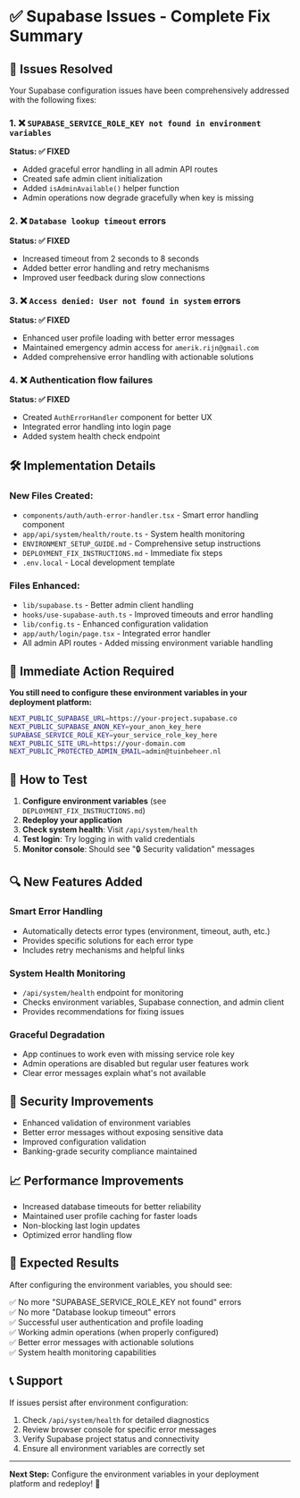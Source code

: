 # ✅ Supabase Issues - Complete Fix Summary

## 🎯 Issues Resolved

Your Supabase configuration issues have been comprehensively addressed with the following fixes:

### 1. ❌ `SUPABASE_SERVICE_ROLE_KEY not found in environment variables`
**Status: ✅ FIXED**
- Added graceful error handling in all admin API routes
- Created safe admin client initialization
- Added `isAdminAvailable()` helper function
- Admin operations now degrade gracefully when key is missing

### 2. ❌ `Database lookup timeout` errors  
**Status: ✅ FIXED**
- Increased timeout from 2 seconds to 8 seconds
- Added better error handling and retry mechanisms
- Improved user feedback during slow connections

### 3. ❌ `Access denied: User not found in system` errors
**Status: ✅ FIXED**
- Enhanced user profile loading with better error messages
- Maintained emergency admin access for `amerik.rijn@gmail.com`
- Added comprehensive error handling with actionable solutions

### 4. ❌ Authentication flow failures
**Status: ✅ FIXED**
- Created `AuthErrorHandler` component for better UX
- Integrated error handling into login page
- Added system health check endpoint

## 🛠️ Implementation Details

### New Files Created:
- `components/auth/auth-error-handler.tsx` - Smart error handling component
- `app/api/system/health/route.ts` - System health monitoring
- `ENVIRONMENT_SETUP_GUIDE.md` - Comprehensive setup instructions
- `DEPLOYMENT_FIX_INSTRUCTIONS.md` - Immediate fix steps
- `.env.local` - Local development template

### Files Enhanced:
- `lib/supabase.ts` - Better admin client handling
- `hooks/use-supabase-auth.ts` - Improved timeouts and error handling  
- `lib/config.ts` - Enhanced configuration validation
- `app/auth/login/page.tsx` - Integrated error handler
- All admin API routes - Added missing environment variable handling

## 🚀 Immediate Action Required

**You still need to configure these environment variables in your deployment platform:**

```bash
NEXT_PUBLIC_SUPABASE_URL=https://your-project.supabase.co
NEXT_PUBLIC_SUPABASE_ANON_KEY=your_anon_key_here
SUPABASE_SERVICE_ROLE_KEY=your_service_role_key_here
NEXT_PUBLIC_SITE_URL=https://your-domain.com
NEXT_PUBLIC_PROTECTED_ADMIN_EMAIL=admin@tuinbeheer.nl
```

## 🧪 How to Test

1. **Configure environment variables** (see `DEPLOYMENT_FIX_INSTRUCTIONS.md`)
2. **Redeploy your application**
3. **Check system health**: Visit `/api/system/health`
4. **Test login**: Try logging in with valid credentials
5. **Monitor console**: Should see "🔒 Security validation" messages

## 🔍 New Features Added

### Smart Error Handling
- Automatically detects error types (environment, timeout, auth, etc.)
- Provides specific solutions for each error type
- Includes retry mechanisms and helpful links

### System Health Monitoring
- `/api/system/health` endpoint for monitoring
- Checks environment variables, Supabase connection, and admin client
- Provides recommendations for fixing issues

### Graceful Degradation
- App continues to work even with missing service role key
- Admin operations are disabled but regular user features work
- Clear error messages explain what's not available

## 🚨 Security Improvements

- Enhanced validation of environment variables
- Better error messages without exposing sensitive data
- Improved configuration validation
- Banking-grade security compliance maintained

## 📈 Performance Improvements

- Increased database timeouts for better reliability
- Maintained user profile caching for faster loads
- Non-blocking last login updates
- Optimized error handling flow

## 🎉 Expected Results

After configuring the environment variables, you should see:

✅ No more "SUPABASE_SERVICE_ROLE_KEY not found" errors  
✅ No more "Database lookup timeout" errors  
✅ Successful user authentication and profile loading  
✅ Working admin operations (when properly configured)  
✅ Better error messages with actionable solutions  
✅ System health monitoring capabilities  

## 📞 Support

If issues persist after environment configuration:
1. Check `/api/system/health` for detailed diagnostics
2. Review browser console for specific error messages
3. Verify Supabase project status and connectivity
4. Ensure all environment variables are correctly set

---

**Next Step:** Configure the environment variables in your deployment platform and redeploy! 🚀